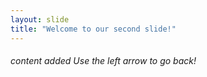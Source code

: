 ```yaml
---
layout: slide
title: "Welcome to our second slide!"
---
```

<h6>content added
Use the left arrow to go back!
